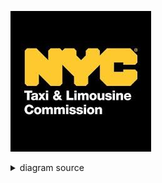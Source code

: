 ![rendered image description](Imagenes/NYC.jpg)

<details>
  <summary>diagram source</summary>
  This details block is collapsed by default when viewed in GitHub. This hides the mermaid graph definition, while the rendered image
  linked above is shown. The details tag has to follow the image tag. (newlines allowed)

```mermaid
gantt
    title Semana 1
     %%{
        "ganttConfig": {
        "scale": 2
    }
    }%%

  section Elizabeth
    ETL           :a1, 2024-04-01, 4d
    ETL Doc    :after a1, 2024-04-03, 2d
    Task Elizabeth    :after a1 + 2d, 20d
    Final Elizabeth    : 2024-05-12  , 12d

    section Marcelo
     ETL           :a2, 2024-04-05, 4d
    Task Marcelo    :after a2 + 2d, 20d
    Final Marcelo    : 2024-05-17  , 12d

    section Cristian
     ETL           :a3, 2024-04-10, 4d
    Task Cristian    :after a3 + 2d, 20d
    Final Cristian    : 2024-05-22  , 12d

    section Josue
     ETL           :a4, 2024-04-15, 4d
    Task Josue    :after a4 + 2d, 20d
    Final Josue    : 2024-05-27  , 12d

    section Ingrid
     ETL           :a5, 2024-04-20, 4d
    Task Ingrid    :after a5 + 2d, 20d
    Final Ingrid    : 2024-06-01  , 12d


```
</details>
